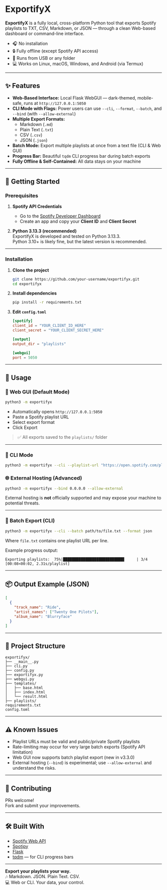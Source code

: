 # ExportifyX

**ExportifyX** is a fully local, cross-platform Python tool that exports Spotify playlists to TXT, CSV, Markdown, or JSON — through a clean Web-based dashboard or command-line interface.


- 🎧 No installation
- 🔒 Fully offline (except Spotify API access)
- 💾 Runs from USB or any folder
- 💻 Works on Linux, macOS, Windows, and Android (via Termux)

---

## ✨ Features

- **Web-Based Interface:** Local Flask WebGUI — dark-themed, mobile-safe, runs at `http://127.0.0.1:5050`
- **CLI Mode with Flags:** Power users can use `--cli`, `--format`, `--batch`, and `--bind` (with `--allow-external`)
- **Multiple Export Formats:** 
  - Markdown (`.md`)
  - Plain Text (`.txt`)
  - CSV (`.csv`)
  - JSON (`.json`)
- **Batch Mode:** Export multiple playlists at once from a text file (CLI & Web GUI)
- **Progress Bar:** Beautiful `tqdm` CLI progress bar during batch exports
- **Fully Offline & Self-Contained:** All data stays on your machine

---

## 🔧 Getting Started

### Prerequisites

1. **Spotify API Credentials**
   - Go to the [Spotify Developer Dashboard](https://developer.spotify.com/dashboard/applications)
   - Create an app and copy your **Client ID** and **Client Secret**

2. **Python 3.13.3 (recommended)**  
   ExportifyX is developed and tested on Python 3.13.3.  
   Python 3.10+ is likely fine, but the latest version is recommended.

---

### Installation

1. **Clone the project**
   ```bash
   git clone https://github.com/your-username/exportifyx.git
   cd exportifyx
   ```

2. **Install dependencies**
   ```bash
   pip install -r requirements.txt
   ```

3. **Edit `config.toml`**
   ```toml
   [spotify]
   client_id = "YOUR_CLIENT_ID_HERE"
   client_secret = "YOUR_CLIENT_SECRET_HERE"

   [output]
   output_dir = "playlists"

   [webgui]
   port = 5050
   ```

---

## 🚀 Usage

### 🔹 Web GUI (Default Mode)

```bash
python3 -m exportifyx
```

- Automatically opens `http://127.0.0.1:5050`
- Paste a Spotify playlist URL
- Select export format
- Click Export

> ✅ All exports saved to the `playlists/` folder

---

### 🔸 CLI Mode

```bash
python3 -m exportifyx --cli --playlist-url "https://open.spotify.com/playlist/..." --format csv
```

### 🌐 External Hosting (Advanced)

```bash
python3 -m exportifyx --bind 0.0.0.0 --allow-external
```

External hosting is **not** officially supported and may expose your machine to potential threats.

---

### 🔹 Batch Export (CLI)

```bash
python3 -m exportifyx --cli --batch path/to/file.txt --format json
```

Where `file.txt` contains one playlist URL per line.

Example progress output:
```
Exporting playlists:  75%|███████████████████████████▌     | 3/4 [00:08<00:02, 2.31s/playlist]
```

---

## 📦 Output Example (JSON)

```json
[
  {
    "track_name": "Ride",
    "artist_names": ["Twenty One Pilots"],
    "album_name": "Blurryface"
  }
]
```

---

## 📂 Project Structure

```plaintext
exportifyx/
├── __main__.py
├── cli.py
├── config.py
├── exportifyx.py
├── webgui.py
├── templates/
│   ├── base.html
│   ├── index.html
│   └── result.html
├── playlists/
requirements.txt
config.toml
```

---

## ⚠ Known Issues

- Playlist URLs must be valid and public/private Spotify playlists
- Rate-limiting may occur for very large batch exports (Spotify API limitation)
- Web GUI now supports batch playlist export (new in v3.3.0)
- External hosting (`--bind`) is experimental; use `--allow-external` and understand the risks.

---

## 🙌 Contributing

PRs welcome!  
Fork and submit your improvements.

---

## 🛠 Built With

- [Spotify Web API](https://developer.spotify.com/documentation/web-api/)
- [Spotipy](https://spotipy.readthedocs.io/)
- [Flask](https://flask.palletsprojects.com/)
- [tqdm](https://tqdm.github.io/) — for CLI progress bars

---

**Export your playlists your way.**  
🎶 Markdown. JSON. Plain Text. CSV.  
💻 Web or CLI. Your data, your control.
